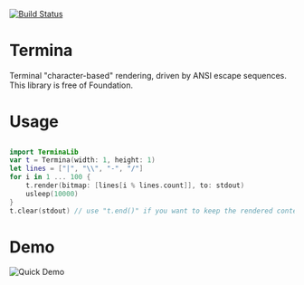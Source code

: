 [![Build Status](https://travis-ci.org/hanjoes/swift-termina.svg?branch=master)](https://travis-ci.org/hanjoes/swift-termina)

# Termina

Terminal "character-based" rendering, driven by ANSI escape sequences. This library is free of Foundation.

# Usage

## 
``` swift
import TerminaLib
var t = Termina(width: 1, height: 1)
let lines = ["|", "\\", "-", "/"]
for i in 1 ... 100 {
    t.render(bitmap: [lines[i % lines.count]], to: stdout)
    usleep(10000)
}
t.clear(stdout) // use "t.end()" if you want to keep the rendered content
```


# Demo

![Quick Demo](./demo.gif)